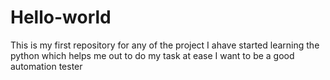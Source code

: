 # Hello-world
This is my first repository for any of the project
I ahave started learning the python which helps me out to do my task at ease
I want to be a good automation tester
